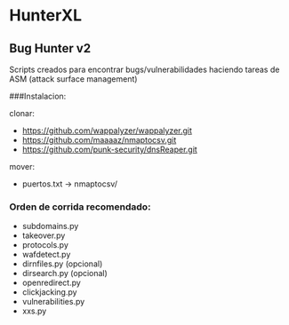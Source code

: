 # HunterXL
## Bug Hunter v2

Scripts creados para encontrar bugs/vulnerabilidades haciendo tareas de ASM (attack surface management)

###Instalacion:

clonar: 
* https://github.com/wappalyzer/wappalyzer.git 
* https://github.com/maaaaz/nmaptocsv.git 
* https://github.com/punk-security/dnsReaper.git

mover: 
* puertos.txt -> nmaptocsv/

### Orden de corrida recomendado:
* subdomains.py
* takeover.py
* protocols.py
* wafdetect.py
* dirnfiles.py (opcional)
* dirsearch.py (opcional)
* openredirect.py
* clickjacking.py
* vulnerabilities.py
* xxs.py
